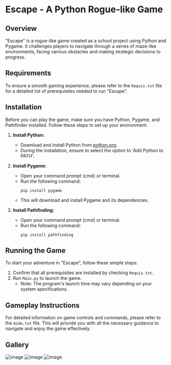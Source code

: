 
# Escape - A Python Rogue-like Game

## Overview

"Escape" is a rogue-like game created as a school project using Python and Pygame. It challenges players to navigate through a series of maze-like environments, facing various obstacles and making strategic decisions to progress.

## Requirements

To ensure a smooth gaming experience, please refer to the `Requis.txt` file for a detailed list of prerequisites needed to run "Escape".

## Installation

Before you can play the game, make sure you have Python, Pygame, and Pathfinder installed. Follow these steps to set up your environment:

1. **Install Python:**
   - Download and install Python from [python.org](https://www.python.org/downloads/).
   - During the installation, ensure to select the option to 'Add Python to PATH'.

2. **Install Pygame:**
   - Open your command prompt (cmd) or terminal.
   - Run the following command:
     ```
     pip install pygame
     ```
   - This will download and install Pygame and its dependencies.

3. **Install Pathfinding:**
   - Open your command prompt (cmd) or terminal.
   - Run the following command:
     ```
     pip install pathfinding
     ```

## Running the Game

To start your adventure in "Escape", follow these simple steps:

1. Confirm that all prerequisites are installed by checking `Requis.txt`.
2. Run `Main.py` to launch the game.
   - Note: The program's launch time may vary depending on your system specifications.

## Gameplay Instructions

For detailed information on game controls and commands, please refer to the `Aide.txt` file. This will provide you with all the necessary guidance to navigate and enjoy the game effectively.


## Gallery

![image](https://github.com/Templatew/Escape-Rogue-Like/assets/96289463/ba1a5f85-cd90-4e7b-881e-7fe3f4e07307)
![image](https://github.com/Templatew/Escape-Rogue-Like/assets/96289463/0d579f77-3e29-4c33-baa5-ff96d272d854)
![image](https://github.com/Templatew/Escape-Rogue-Like/assets/96289463/1ab8c628-91ff-4cb7-b541-9b8b09224b56)


